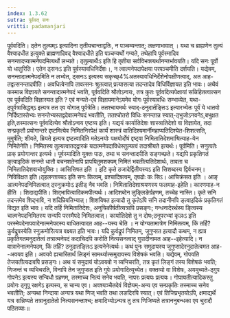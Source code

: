 ```yaml
---
index: 1.3.62
sutra: पूर्ववत् सनः
vritti: padamanjari
---
```


 पूर्ववदिति। ठ्तेन तुल्यम्ऽ इत्यादिना तृतीयचान्ताद्वतिः, न पञ्चम्यन्तात्; लक्षणाभावात् । यथा च ब्राह्यणेन तुल्यं वैश्यादधीत इत्युक्ते ब्राह्मणादिवद् वैश्यादधीते इति पञ्चम्यर्थो गम्यते, तथेहापि पूर्वस्मादिव सनन्तादप्यात्मनेपदमित्यर्थो लभ्यते। ठ्तुल्यार्थैःऽ इति हि तृतीया सर्वविभक्त्यर्थानन्तर्भावयति। यदि सनः पूर्वो यो धातुरिति। एतेन ठ्सनःऽ इति पूर्वस्यावधिनिर्देशः।, न त्वात्मनेपदापेक्षया परपञ्चमीति दर्शयति। यद्येवम्, सनन्तादात्मनेपदमिति न लभ्येत, ठ्सनःऽ इत्यस्य सकृच्छ्4%अतस्यावधिनिर्देशेनोपक्षीणत्वाद्, अत आह-तद्वत्सनन्तादपीति। अवधित्वेनापि तावत्सनः श्रुतत्वात् प्रत्यासत्या तदन्तादेव विधिर्विज्ञायत इति भावः। अथैवं कस्मान्न विज्ञायते सनन्तादात्मनेपदं भवति, पूर्ववदिति श्रौतोऽन्वयः, तत्र कुतः पूर्ववदित्यपेक्षायां सन्निहितत्वात्सन एव पूर्ववदिति विज्ञास्यत इति ? एवं मन्यते-एवं विज्ञायमानेऽयमेव योगः पूर्वस्यावधिः सम्भाव्येत, यथा-ठ्पूर्वत्रासिद्धम्ऽ इत्यत्र तत एव योगात् पूर्वत्रेति। ततश्चायमर्थः स्याद्-ठनुदार्तङ्तिःऽ इत्यारभ्येतः पूर्वं ये धातवो निर्दिष्टास्तेभ्यः सनन्तेभ्यस्तद्वदेवात्मनेपदं भवतीति, ततश्चोतरो विधिः सनन्तान्न स्यात्-ठ्भुजोऽनवनेऽ,बभुक्षत इति,तस्मात्सनः पूर्ववदित्येव श्रौतोऽन्वय एष्टव्य इति। यद्ययं कार्यातिदेशः शास्त्रातिदेशो वा विज्ञायेत, तदा सन्प्रकृतौ प्रयोगान्तरे द्दष्टमित्येव निमितनिरपेक्षं कार्यं शास्त्रं वातिदिश्यमार्नीमहाप्यतिदिश्येत-शिशत्सति, मुमुर्षति; शीयते, म्रियते इत्यत्र द्दष्टत्वादिति मतेऽनयोः पक्षयोर्दोषं द्दष्ट्वा निमितातिदेशमाश्रित्याह-येन निमितेनेति। निमितस्य तुल्यत्वातद्द्वारकं यदात्मनेपदाविधेस्तुल्यत्वं तदाश्रीयते इत्यर्थः। पूर्वमिति। सनुत्पतेः प्राक् प्रयोगान्तर इत्यर्थः। पूर्वस्मादिति युक्तः पाठः, तथा च सनन्तादपीति सङ्गच्छते। यद्यपि प्रकृतिगतं ङ्त्वाइदिकं सनन्ते धातौ वचनशतेनापि प्रापयितुमशक्यम् निमितं भवतीत्यतिदेशार्थः, तावता च निमितातिदेशवाचोयुक्तिः। आसिसिषत इति । इटि कृते ठजादेर्द्वितीयस्यऽ इति सिशब्दस्य द्विर्वचनम्। निविविक्षत इति।ठ्हलन्ताच्चऽ इति सनः कित्वम्, व्रश्चादिषत्वम्, ठ्षढोः कः सिऽ। आचिक्रंसत इति । आङ् आत्मनेपदनिमितत्वात् ठ्स्नुक्रमोःऽ इतीड् नैव भवति। निमितातिदेशाश्रयणस्य फलमाह-इहेति। कारणमाह-न हीति । शिदाद्यपीति। शिद्भावित्वादिकमपीत्यर्थः। आदिशब्देन लुङ्लिङेर्ग्रहणम्, तच्चेह नास्ति। कृते सनि तदन्तमेव शिद्भावि, न शदिम्रियतिभ्यात्। शिशयिषत इत्यादौ तु कृतेऽपि सनि तदानीमपि ङ्त्वाइदिकं प्रकृतिगतं विद्यत इति भावः। यदि तर्हि निमितातिदेशः, अनुचिकीर्षतीत्यत्रापि प्रसङ्गः; गन्धनादेरर्थस्य ङ्त्विस्य चात्मनेपदनिमितस्य सन्यपि परस्मैपदे निमितत्वात्। कार्यातिदेशे तु न दोषः;ठनुपरभ्यां कृञःऽ इति परस्मेपदेनापवादेनात्मनेपदस्य बाधितत्वादत आह--यस्य चेति । न योग्यतामात्रेण निमितत्वम्, किं तर्हि? कुर्वद्रूपस्येति स्नुक्रमोरित्यत्र वक्ष्यत इति भावः। यदि कुर्वद्रूपं निमितम्, जुगुप्सत इत्यादौ कथम्, न ह्यत्र प्रकृतिगतमनुदातेत्वं तत्रात्मनेपदं कदाचिदपि करोति नित्यसनत्वाद् गुपादीनामत आह--इहेत्यादि। न वात्रानेनात्मनेपदम्, किं तर्हि? ठनुदातङ्तिःऽ इत्यनेनेत्यर्थः। कथं पुनः समुदायस्य जुगुप्सादेरनुदातेत्वमत आह--अवयव इति। अवयवे ह्यचारितार्थं लिङ्गं सामर्थ्यात्समुदायस्य विशेषकं भवति। यद्येवम्, गोपयति तेजयतीत्यदावपि प्रसङ्गः। अथ यं समुदायं योऽवयवो न व्यभिचरति, तत्र कृतं लिङ्गं तस्य विशेषकं भवति; णिजन्तं च व्यभिचरति, विनापि तेन जुगुप्सत इति गुपेः प्रयोगादित्युच्येत। वक्तव्यो वा विशेषः, अयमुच्यते-ठ्गुप गोपनेऽ इत्यस्य सन्विधौ ग्रहणम्, तस्माच्च नित्यं सनेव भवति, नापरः प्रत्ययः प्रत्ययः। गोपायतीत्यादिकस्तु प्रयोगः ठ्गुपू रक्षणेऽ इत्यस्य, स चान्य एव। अवश्यञ्चैतदेवं विज्ञेयम्-अन्य एव सन्प्रकृतिः तस्माच्च सनेव भवतीति; अन्यथा निन्दाया अन्यत्र यथा णिज् भवति तथा लङदिरपि स्यात्। एवं तिजिप्रभृतयोऽपि, क्षमाद्यर्थे यत्र सन्निष्यते तत्रानुदातेतो नित्यसनन्ताश्च; क्षमादिभ्योऽन्यत्र तु तत्र णिजिष्यते तत्राननुबन्धका एव चुरादौ पठितव्याः॥